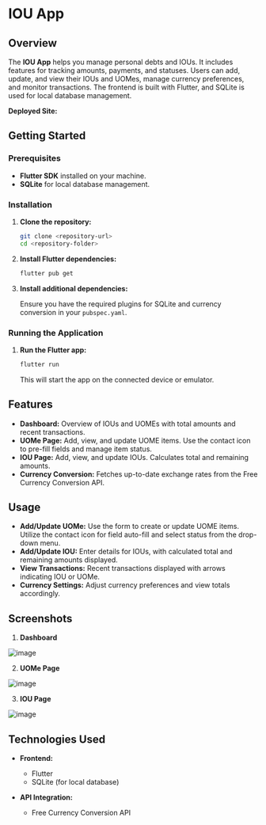 # IOU App

## Overview

The **IOU App** helps you manage personal debts and IOUs. It includes features for tracking amounts, payments, and statuses. Users can add, update, and view their IOUs and UOMes, manage currency preferences, and monitor transactions. The frontend is built with Flutter, and SQLite is used for local database management.

**Deployed Site:**

## Getting Started

### Prerequisites

- **Flutter SDK** installed on your machine.
- **SQLite** for local database management.

### Installation

1. **Clone the repository:**

    ```bash
    git clone <repository-url>
    cd <repository-folder>
    ```

2. **Install Flutter dependencies:**

    ```bash
    flutter pub get
    ```

3. **Install additional dependencies:**

    Ensure you have the required plugins for SQLite and currency conversion in your `pubspec.yaml`.

### Running the Application

1. **Run the Flutter app:**

    ```bash
    flutter run
    ```

    This will start the app on the connected device or emulator.

## Features

- **Dashboard:** Overview of IOUs and UOMEs with total amounts and recent transactions.
- **UOMe Page:** Add, view, and update UOME items. Use the contact icon to pre-fill fields and manage item status.
- **IOU Page:** Add, view, and update IOUs. Calculates total and remaining amounts.
- **Currency Conversion:** Fetches up-to-date exchange rates from the Free Currency Conversion API.

## Usage

- **Add/Update UOMe:** Use the form to create or update UOME items. Utilize the contact icon for field auto-fill and select status from the drop-down menu.
- **Add/Update IOU:** Enter details for IOUs, with calculated total and remaining amounts displayed.
- **View Transactions:** Recent transactions displayed with arrows indicating IOU or UOMe.
- **Currency Settings:** Adjust currency preferences and view totals accordingly.

## Screenshots

1. **Dashboard**

![image](https://github.com/user-attachments/assets/1064996b-8f5a-48f6-a627-42c89ee3a583)

2. **UOMe Page**

![image](https://github.com/user-attachments/assets/2352534a-fbe9-413c-8f45-781cc65f7929)

3. **IOU Page**

![image](https://github.com/user-attachments/assets/bb32e9cb-791f-4839-aad3-43996932492e)

## Technologies Used

- **Frontend:**
  - Flutter
  - SQLite (for local database)

- **API Integration:**
  - Free Currency Conversion API
